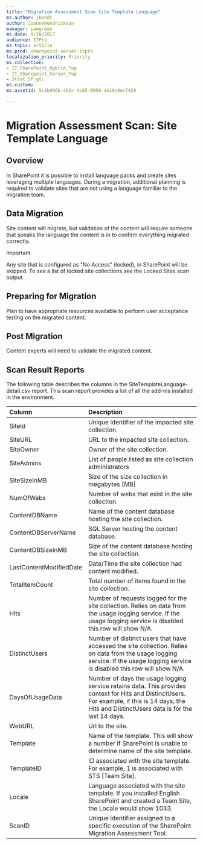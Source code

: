 ```yaml
---
title: "Migration Assessment Scan Site Template Language"
ms.author: jhendr
author: JoanneHendrickson
manager: pamgreen
ms.date: 9/20/2017
audience: ITPro
ms.topic: article
ms.prod: sharepoint-server-itpro
localization_priority: Priority
ms.collection:
- IT_SharePoint_Hybrid_Top
- IT_Sharepoint_Server_Top
- Strat_SP_gtc
ms.custom:
ms.assetid: 5c3bd96b-4b2c-4c65-8950-ae19c9ec7429

---
```


# Migration Assessment Scan: Site Template Language

## Overview

In SharePoint it is possible to install language packs and create sites leveraging multiple languages. During a migration, additional planning is required to validate sites that are not using a language familiar to the migration team.
  
## Data Migration

Site content will migrate, but validation of the content will require someone that speaks the language the content is in to confirm everything migrated correctly.
  
> [!IMPORTANT]
> Any site that is configured as "No Access" (locked), in SharePoint will be skipped. To see a list of locked site collections see the Locked Sites scan output. 
  
## Preparing for Migration

Plan to have appropriate resources available to perform user acceptance testing on the migrated content.
  
## Post Migration

Content experts will need to validate the migrated content.
  
## Scan Result Reports

The following table describes the columns in the SiteTemplateLanguage-detail.csv report. This scan report provides a list of all the add-ins installed in the environment. 
  
|**Column**|**Description**|
|:-----|:-----|
|SiteId  <br/> |Unique identifier of the impacted site collection.  <br/> |
|SiteURL  <br/> |URL to the impacted site collection.  <br/> |
|SiteOwner  <br/> |Owner of the site collection.  <br/> |
|SiteAdmins  <br/> |List of people listed as site collection administrators  <br/> |
|SiteSizeInMB  <br/> |Size of the size collection in megabytes [MB]  <br/> |
|NumOfWebs  <br/> |Number of webs that exist in the site collection.  <br/> |
|ContentDBName  <br/> |Name of the content database hosting the site collection.  <br/> |
|ContentDBServerName  <br/> |SQL Server hosting the content database.  <br/> |
|ContentDBSizeInMB  <br/> |Size of the content database hosting the site collection.  <br/> |
|LastContentModifiedDate  <br/> |Date/Time the site collection had content modified.  <br/> |
|TotalItemCount  <br/> |Total number of items found in the site collection.  <br/> |
|Hits  <br/> |Number of requests logged for the site collection. Relies on data from the usage logging service. If the usage logging service is disabled this row will show N/A.  <br/> |
|DistinctUsers  <br/> |Number of distinct users that have accessed the site collection. Relies on data from the usage logging service. If the usage logging service is disabled this row will show N/A.  <br/> |
|DaysOfUsageData  <br/> |Number of days the usage logging service retains data. This provides context for Hits and DistinctUsers. For example, if this is 14 days, the Hits and DistinctUsers data is for the last 14 days.  <br/> |
|WebURL  <br/> |Url to the site.  <br/> |
|Template  <br/> |Name of the template. This will show a number if SharePoint is unable to determine name of the site template.  <br/> |
|TemplateID  <br/> |ID associated with the site template. For example, 1 is associated with STS [Team Site].  <br/> |
|Locale  <br/> |Language associated with the site template. If you installed English SharePoint and created a Team Site, the Locale would show 1033.  <br/> |
|ScanID  <br/> |Unique identifier assigned to a specific execution of the SharePoint Migration Assessment Tool.  <br/> |
   

